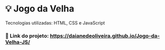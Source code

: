 # 💡 Jogo da Velha 
Tecnologias utilizadas: HTML, CSS e JavaScript
###  📎 Link do projeto: https://daianedeoliveira.github.io/Jogo-da-Velha-JS/
